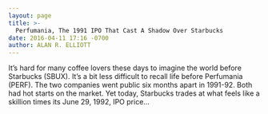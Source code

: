 ```yaml
---
layout: page
title: >-
  Perfumania, The 1991 IPO That Cast A Shadow Over Starbucks
date: 2016-04-11 17:16 -0700
author: ALAN R. ELLIOTT
---
```






It’s hard for many coffee lovers these days to imagine the world before Starbucks (SBUX). It’s a bit less difficult to recall life before Perfumania (PERF). The two companies went public six months apart in 1991-92. Both had hot starts on the market. Yet today, Starbucks trades at what feels like a skillion times its June 29, 1992, IPO price…

 

